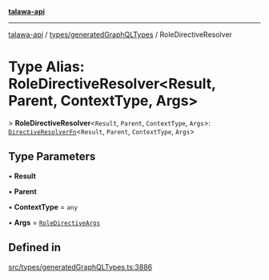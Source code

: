 [**talawa-api**](../../../README.md)

***

[talawa-api](../../../modules.md) / [types/generatedGraphQLTypes](../README.md) / RoleDirectiveResolver

# Type Alias: RoleDirectiveResolver\<Result, Parent, ContextType, Args\>

\> **RoleDirectiveResolver**\<`Result`, `Parent`, `ContextType`, `Args`\>: [`DirectiveResolverFn`](DirectiveResolverFn.md)\<`Result`, `Parent`, `ContextType`, `Args`\>

## Type Parameters

• **Result**

• **Parent**

• **ContextType** = `any`

• **Args** = [`RoleDirectiveArgs`](RoleDirectiveArgs.md)

## Defined in

[src/types/generatedGraphQLTypes.ts:3886](https://github.com/PalisadoesFoundation/talawa-api/blob/4b5c74fd36bcfc2e36f3a06b67d517e865c188be/src/types/generatedGraphQLTypes.ts#L3886)

